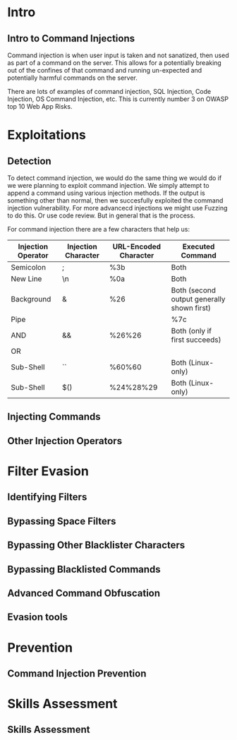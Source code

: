 # Intro

## Intro to Command Injections

Command injection is when user input is taken and not sanatized, then used as part of a command on the server. This allows for a potentially breaking out of the confines of that command and running un-expected and potentially harmful commands on the server.

There are lots of examples of command injection, SQL Injection, Code Injection, OS Command Injection, etc. This is currently number 3 on OWASP top 10 Web App Risks.

# Exploitations

## Detection

To detect command injection, we would do the same thing we would do if we were planning to exploit command injection. We simply attempt to append a command using various injection methods. If the output is something other than normal, then we succesfully exploited the command injection vulnerability. For more advancecd injections we might use Fuzzing to do this. Or use code review. But in general that is the process.

For command injection there are a few characters that help us:

Injection Operator  |	Injection Character |	URL-Encoded Character |	Executed Command                           |
-----------------   |   ------------------  |   --------------------- | ----------------                           |
Semicolon 	    |	; 		    |	%3b 		      |	Both                                       |
New Line 	    |	\n 		    |	%0a 		      |	Both                                       |
Background 	    |	& 		    |	%26 		      |	Both (second output generally shown first) |
Pipe 		    |	| 		    |	%7c 		      |	Both (only second output is shown)         |
AND 		    |	&& 		    |	%26%26 		      |	Both (only if first succeeds)              |
OR 		    |	|| 		    |	%7c%7c 		      |	Second (only if first fails)               |
Sub-Shell 	    |	`` 		    |	%60%60 		      |	Both (Linux-only)                          |
Sub-Shell 	    |	$() 		    |	%24%28%29 	      |	Both (Linux-only)                          |


## Injecting Commands

## Other Injection Operators

# Filter Evasion

## Identifying Filters

## Bypassing Space Filters

## Bypassing Other Blacklister Characters

## Bypassing Blacklisted Commands

## Advanced Command Obfuscation

## Evasion tools

# Prevention

## Command Injection Prevention

# Skills Assessment

## Skills Assessment
